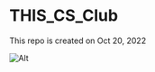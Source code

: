 # THIS_CS_Club

This repo is created on Oct 20, 2022

![Alt](https://repobeats.axiom.co/api/embed/bb3132bc12658dc99bdb37c64c14c5d9764c9e29.svg "Repobeats analytics image")
